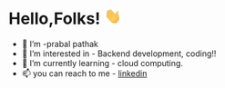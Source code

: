 # Hello,Folks! <img src="icons/wave.gif" width="30px">


- 👋 I’m -prabal pathak
- 👀 I’m interested in - Backend development, coding!!
- 🌱 I’m currently learning -  cloud computing.
- 📫 you can reach to me  - [linkedin](https://linkedin.com/in/prabal-pathak-9a27451b6) 
